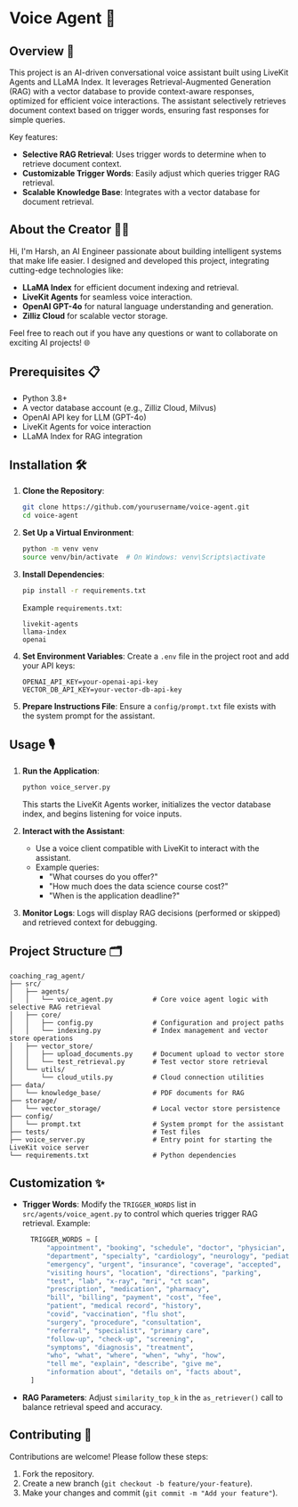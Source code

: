 # Voice Agent 🚀

## Overview 🌟
This project is an AI-driven conversational voice assistant built using LiveKit Agents and LLaMA Index. It leverages Retrieval-Augmented Generation (RAG) with a vector database to provide context-aware responses, optimized for efficient voice interactions. The assistant selectively retrieves document context based on trigger words, ensuring fast responses for simple queries.

Key features:
- **Selective RAG Retrieval**: Uses trigger words to determine when to retrieve document context.
- **Customizable Trigger Words**: Easily adjust which queries trigger RAG retrieval.
- **Scalable Knowledge Base**: Integrates with a vector database for document retrieval.

## About the Creator 👨‍💻
Hi, I'm Harsh, an AI Engineer passionate about building intelligent systems that make life easier. I designed and developed this project, integrating cutting-edge technologies like:
- **LLaMA Index** for efficient document indexing and retrieval.
- **LiveKit Agents** for seamless voice interaction.
- **OpenAI GPT-4o** for natural language understanding and generation.
- **Zilliz Cloud** for scalable vector storage.

Feel free to reach out if you have any questions or want to collaborate on exciting AI projects! 🌐

## Prerequisites 📋
- Python 3.8+
- A vector database account (e.g., Zilliz Cloud, Milvus)
- OpenAI API key for LLM (GPT-4o)
- LiveKit Agents for voice interaction
- LLaMA Index for RAG integration

## Installation 🛠️
1. **Clone the Repository**:
   ```bash
   git clone https://github.com/yourusername/voice-agent.git
   cd voice-agent
   ```

2. **Set Up a Virtual Environment**:
   ```bash
   python -m venv venv
   source venv/bin/activate  # On Windows: venv\Scripts\activate
   ```

3. **Install Dependencies**:
   ```bash
   pip install -r requirements.txt
   ```
   Example `requirements.txt`:
   ```
   livekit-agents
   llama-index
   openai
   ```

4. **Set Environment Variables**:
   Create a `.env` file in the project root and add your API keys:
   ```
   OPENAI_API_KEY=your-openai-api-key
   VECTOR_DB_API_KEY=your-vector-db-api-key
   ```

5. **Prepare Instructions File**:
   Ensure a `config/prompt.txt` file exists with the system prompt for the assistant.

## Usage 🎙️
1. **Run the Application**:
   ```bash
   python voice_server.py
   ```
   This starts the LiveKit Agents worker, initializes the vector database index, and begins listening for voice inputs.

2. **Interact with the Assistant**:
   - Use a voice client compatible with LiveKit to interact with the assistant.
   - Example queries:
     - "What courses do you offer?"
     - "How much does the data science course cost?"
     - "When is the application deadline?"

3. **Monitor Logs**:
   Logs will display RAG decisions (performed or skipped) and retrieved context for debugging.

## Project Structure 🗂️
```
coaching_rag_agent/
├── src/
│   ├── agents/
│   │   └── voice_agent.py          # Core voice agent logic with selective RAG retrieval
│   ├── core/
│   │   ├── config.py               # Configuration and project paths
│   │   └── indexing.py             # Index management and vector store operations
│   ├── vector_store/
│   │   ├── upload_documents.py     # Document upload to vector store
│   │   └── test_retrieval.py       # Test vector store retrieval
│   └── utils/
│       └── cloud_utils.py          # Cloud connection utilities
├── data/
│   └── knowledge_base/             # PDF documents for RAG
├── storage/
│   └── vector_storage/             # Local vector store persistence
├── config/
│   └── prompt.txt                  # System prompt for the assistant
├── tests/                          # Test files
├── voice_server.py                 # Entry point for starting the LiveKit voice server
└── requirements.txt                # Python dependencies
```

## Customization ✨
- **Trigger Words**: Modify the `TRIGGER_WORDS` list in `src/agents/voice_agent.py` to control which queries trigger RAG retrieval. Example:
  ```python
    TRIGGER_WORDS = [
        "appointment", "booking", "schedule", "doctor", "physician",
        "department", "specialty", "cardiology", "neurology", "pediatrics",
        "emergency", "urgent", "insurance", "coverage", "accepted",
        "visiting hours", "location", "directions", "parking",
        "test", "lab", "x-ray", "mri", "ct scan",
        "prescription", "medication", "pharmacy",
        "bill", "billing", "payment", "cost", "fee",
        "patient", "medical record", "history",
        "covid", "vaccination", "flu shot",
        "surgery", "procedure", "consultation",
        "referral", "specialist", "primary care",
        "follow-up", "check-up", "screening",
        "symptoms", "diagnosis", "treatment",
        "who", "what", "where", "when", "why", "how",
        "tell me", "explain", "describe", "give me",
        "information about", "details on", "facts about",
    ]
  ```
- **RAG Parameters**: Adjust `similarity_top_k` in the `as_retriever()` call to balance retrieval speed and accuracy.

## Contributing 🤝
Contributions are welcome! Please follow these steps:
1. Fork the repository.
2. Create a new branch (`git checkout -b feature/your-feature`).
3. Make your changes and commit (`git commit -m "Add your feature"`).

